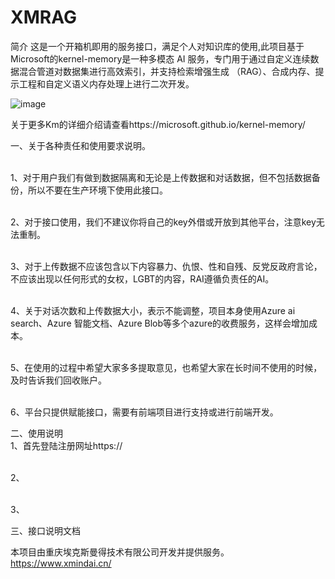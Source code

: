 # XMRAG

简介
这是一个开箱机即用的服务接口，满足个人对知识库的使用,此项目基于Microsoft的kernel-memory是一种多模态 AI 服务，专门用于通过自定义连续数据混合管道对数据集进行高效索引，并支持检索增强生成 （RAG）、合成内存、提示工程和自定义语义内存处理上进行二次开发。


![image](https://github.com/user-attachments/assets/2b9bf9d9-1f1e-45b3-9461-50323b4f7b7f)



关于更多Km的详细介绍请查看https://microsoft.github.io/kernel-memory/


一、关于各种责任和使用要求说明。

<br />1、对于用户我们有做到数据隔离和无论是上传数据和对话数据，但不包括数据备份，所以不要在生产环境下使用此接口。

<br />2、对于接口使用，我们不建议你将自己的key外借或开放到其他平台，注意key无法重制。 

<br />3、对于上传数据不应该包含以下内容暴力、仇恨、性和自残、反党反政府言论，不应该出现以任何形式的女权，LGBT的内容，RAI遵循负责任的AI。

<br />4、关于对话次数和上传数据大小，表示不能调整，项目本身使用Azure ai search、Azure 智能文档、Azure Blob等多个azure的收费服务，这样会增加成本。 

<br />5、在使用的过程中希望大家多多提取意见，也希望大家在长时间不使用的时候，及时告诉我们回收账户。  

<br />6、平台只提供赋能接口，需要有前端项目进行支持或进行前端开发。



二、使用说明
<br />1、首先登陆注册网址https://

<br />2、

<br />3、



三、接口说明文档







本项目由重庆埃克斯曼得技术有限公司开发并提供服务。
https://www.xmindai.cn/
